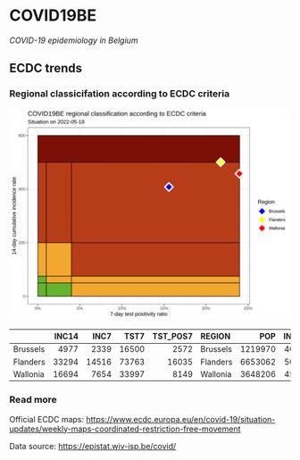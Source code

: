
# COVID19BE

*COVID-19 epidemiology in Belgium*

## ECDC trends

### Regional classicifation according to ECDC criteria

![](COVID9BE-ecdc-trend.png)

|          | INC14 |  INC7 |  TST7 | TST\_POS7 | REGION   |     POP | INC14\_RT |       PR7 |          GR |
| :------- | ----: | ----: | ----: | --------: | :------- | ------: | --------: | --------: | ----------: |
| Brussels |  4977 |  2339 | 16500 |      2572 | Brussels | 1219970 |  407.9609 | 0.1558788 | \-0.1133434 |
| Flanders | 33294 | 14516 | 73763 |     16035 | Flanders | 6653062 |  500.4312 | 0.2173854 | \-0.2269677 |
| Wallonia | 16694 |  7654 | 33997 |      8149 | Wallonia | 3648206 |  457.5948 | 0.2396976 | \-0.1533186 |

### Read more

Official ECDC maps:
<https://www.ecdc.europa.eu/en/covid-19/situation-updates/weekly-maps-coordinated-restriction-free-movement>

Data source: <https://epistat.wiv-isp.be/covid/>

